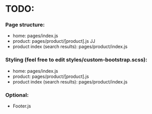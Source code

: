 # TODO:
### Page structure: 
- home: pages/index.js
- product: pages/product/[product].js JJ 
- product index (search results): pages/product/index.js

### Styling (feel free to edit styles/custom-bootstrap.scss):
- home: pages/index.js
- product: pages/product/[product].js
- product index (search results): pages/product/index.js

### Optional:
- Footer.js
